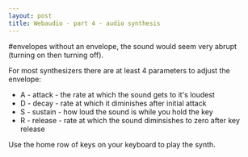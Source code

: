 ```yaml
---
layout: post
title: Webaudio - part 4 - audio synthesis
---
```

#envelopes
without an envelope, the sound would seem very abrupt
(turning on then turning off).

For most synthesizers there are at least 4 parameters to adjust the envelope:

 * A - attack - the rate at which the sound gets to it's loudest
 * D - decay - rate at which it diminishes after initial attack
 * S - sustain - how loud the sound is while you hold the key
 * R - release - rate at which the sound diminsishes to zero after key release

Use the home row of keys on your keyboard to play the synth.


<script>

"use strict";

if (typeof AudioContext != "function" && 
  typeof webkitAudioContext == "function") {
  window.AudioContext = webkitAudioContext;
}

function Note(frequency) {
  this.frequency = frequency;
  this.attack = .1;
  this.decay = .1;
  this.sustain = .6;
  this.release = .5;
  this.waveform = 'sawtooth';
  this.pressed = false;
}

Note.prototype.noteOn = function () {
  this.pressed = true;
  // find free voice
  voices.sort(function (a, b) {
    return a.retired - b.retired;
  });
  this.voice = voices[0];  
  this.voice.noteOn(this);
};

Note.prototype.noteOff = function () {
  this.voice.noteOff(this);
  this.pressed = false;
};

function Voice(context, destination) {  
  var env = context.createGain();
  var osc; //oscillator
  env.gain.value = 0;
  env.connect(destination);
  this.retired = 0;

  this.noteOn = function (note) {
    var now; 
    if (osc) {
      osc.stop(0); //make sure old oscillator is stopped
    }
    osc = context.createOscillator();
    osc.connect(env);
    osc.frequency.value = note.frequency;
    osc.type = note.waveform;

    now = context.currentTime;
    this.retired = Number.MAX_VALUE;
    env.gain.cancelScheduledValues(now);
    env.gain.linearRampToValueAtTime(1.0, now + note.attack);
    env.gain.linearRampToValueAtTime(note.sustain, 
                                       now + note.attack + note.decay);
    osc.start(now);
  }

  this.noteOff = function (note) {
    var now = context.currentTime;
    env.gain.setValueAtTime(note.sustain, now);
    env.gain.linearRampToValueAtTime(0.0, now + note.release);
    osc.stop(now + note.release);
    this.retired = now + note.release; 
  }
}

var notes = Array(128);
var voices = Array(5);
var keys = [];

window.onload = function () {
  var context = new AudioContext();
  var semi = Math.pow(2, 1 / 12);
  
  var f, i;

  f = 440;
  for (var i = 69; i < 128; i++) {
    notes[i] = new Note(f);
    f = f * semi;
  }
  f = 440;
  for (var i = 68; i >= 0; i--) {
    f = f / semi;
    notes[i] = new Note(f);
  }

  var volume = context.createGain();
  volume.connect(context.destination);
  volume.gain.value = 0.5;

  for (i = 0; i < voices.length; i++) {
    voices[i] = new Voice(context, volume);
  }

  keys[65] = 69; //'A' = A4
  keys[87] = 70; //'W' = A#4
  keys[83] = 71; //'S' = B4
  keys[68] = 72; //'D' = C4
  keys[82] = 73; //'R' = C#4
  keys[70] = 74; //'F' = D4
  keys[84] = 75; //'T' = D#4
  keys[71] = 76; //'G' = E4
  keys[72] = 77; //'H' = F4
  keys[85] = 78; //'U' = F#4
  keys[74] = 79; //'J' = G4
  keys[73] = 80; //'I' = G#4
  keys[75] = 81; //'K' = A5
  keys[79] = 82; //'O' = A#5
  keys[76] = 83; //'L' = B5
  keys[59] = 84; //';' = C5
  
  window.onkeydown = function (ev) {
    var noteNumber = keys[ev.which];
    if (noteNumber != undefined && !notes[noteNumber].pressed) {
      console.log("note " + noteNumber + " pressed");
      notes[noteNumber].noteOn();
    }
  }

  window.onkeyup = function (ev) {
    var noteNumber = keys[ev.which];
    if (noteNumber != undefined && notes[noteNumber].pressed) {
      console.log("note " + noteNumber + " released");
      notes[noteNumber].noteOff(); 
    }
  }
  
};

</script>